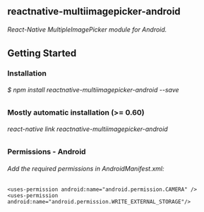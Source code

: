 ## reactnative-multiimagepicker-android
###### React-Native MultipleImagePicker module for Android.

## Getting Started

### Installation
###### $ npm install reactnative-multiimagepicker-android --save

### Mostly automatic installation (>= 0.60)
###### react-native link reactnative-multiimagepicker-android

### Permissions - Android
###### Add the required permissions in AndroidManifest.xml:
```
<uses-permission android:name="android.permission.CAMERA" />
<uses-permission android:name="android.permission.WRITE_EXTERNAL_STORAGE"/>
```



